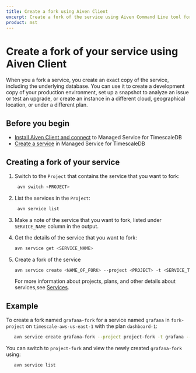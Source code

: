 ```yaml
---
title: Create a fork using Aiven Client 
excerpt: Create a fork of the service using Aiven Command Line tool for fully managed services on AWS, Azure, or GCP.
product: mst
---
```


# Create a fork of your service using Aiven Client

When you a fork a service, you create an exact copy of the service, including
the underlying database. You can use it to create a development copy of your
production environment, set up a snapshot to analyze an issue or test an
upgrade, or create an instance in a different cloud, geographical location, or
under a different plan.

## Before you begin

*   [Install Aiven Client and connect][aiven-client-install] to Managed Service
    for TimescaleDB
*   [Create a service][create-service] in Managed Service for TimescaleDB

<procedure>

## Creating a fork of your service

1.  Switch to the `Project` that contains the service that you want to fork:

    ```bash
     avn switch <PROJECT>
    ```

1.  List the services in the `Project`:

    ```bash
     avn service list
    ```

1.  Make a note of the service that you want to fork, listed under
    `SERVICE_NAME` column in the output.

1.  Get the details of the service that you want to fork:

    ```bash
    avn service get <SERVICE_NAME>
    ```

1.  Create a fork of the service

    ```bash
    avn service create <NAME_OF_FORK> --project <PROJECT> -t <SERVICE_TYPE> --plan <PLAN> --cloud <CLOUD_NAME> -c service_to_fork_from=<NAME_OF_SERVICE_TO_FORK>
    ```

    For more information about projects, plans, and other details about
    services,see [Services][about-mst].

</procedure>

## Example

To create a fork named `grafana-fork` for a service named `grafana` in `fork-project`
on `timescale-aws-us-east-1` with the plan `dashboard-1`: 

```bash
   avn service create grafana-fork --project project-fork -t grafana --plan dashboard-1 --cloud timescale-aws-us-east-1  -c service_to_fork_from=grafana
```

You can switch to `project-fork` and view the newly created `grafana-fork` using:

```bash
   avn service list
```

[about-mst]: /mst/:currentVersion:/about-mst/
[aiven-client-install]: /mst/aiven-client/aiven-client-install/
[create-service]: /install/:currentVersion:/installation-mst/#create-your-first-service
